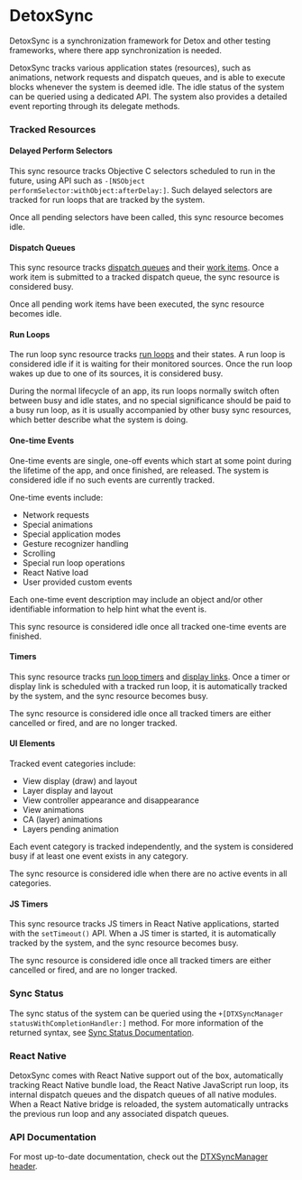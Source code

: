 # DetoxSync

DetoxSync is a synchronization framework for Detox and other testing frameworks, where there app synchronization is needed. 

DetoxSync tracks various application states (resources), such as animations, network requests and dispatch queues, and is able to execute blocks whenever the system is deemed idle. The idle status of the system can be queried using a dedicated API. The system also provides a detailed event reporting through its delegate methods.

### Tracked Resources

#### Delayed Perform Selectors

This sync resource tracks Objective C selectors scheduled to run in the future, using API such as `-[NSObject performSelector:withObject:afterDelay:]`. Such delayed selectors are tracked for run loops that are tracked by the system.

Once all pending selectors have been called, this sync resource becomes idle.

#### Dispatch Queues

This sync resource tracks [dispatch queues](https://developer.apple.com/documentation/dispatch/dispatch_queue?language=objc) and their [work items](https://developer.apple.com/documentation/dispatch/dispatch_work_item?language=objc). Once a work item is submitted to a tracked dispatch queue, the sync resource is considered busy.

Once all pending work items have been executed, the sync resource becomes idle.

#### Run Loops

The run loop sync resource tracks [run loops](https://developer.apple.com/documentation/foundation/nsrunloop) and their states. A run loop is considered idle if it is waiting for their monitored sources. Once the run loop wakes up due to one of its sources, it is considered busy.

During the normal lifecycle of an app, its run loops normally switch often between busy and idle states, and no special significance should be paid to a busy run loop, as it is usually accompanied by other busy sync resources, which better describe what the system is doing.

#### One-time Events

One-time events are single, one-off events which start at some point during the lifetime of the app, and once finished, are released. The system is considered idle if no such events are currently tracked.

One-time events include:

- Network requests
- Special animations
- Special application modes
- Gesture recognizer handling
- Scrolling
- Special run loop operations
- React Native load
- User provided custom events

Each one-time event description may include an object and/or other identifiable information to help hint what the event is.

This sync resource is considered idle once all tracked one-time events are finished.

#### Timers

This sync resource tracks [run loop timers](https://developer.apple.com/documentation/foundation/nstimer) and [display links](https://developer.apple.com/documentation/quartzcore/cadisplaylink). Once a timer or display link is scheduled with a tracked run loop, it is automatically tracked by the system, and the sync resource becomes busy.

The sync resource is considered idle once all tracked timers are either cancelled or fired, and are no longer tracked.

#### UI Elements

Tracked event categories include:

- View display (draw) and layout
- Layer display and layout
- View controller appearance and disappearance
- View animations
- CA (layer) animations
- Layers pending animation

Each event category is tracked independently, and the system is considered busy if at least one event exists in any category.

The sync resource is considered idle when there are no active events in all categories.

#### JS Timers

This sync resource tracks JS timers in React Native applications, started with the `setTimeout()` API. When a JS timer is started, it is automatically tracked by the system, and the sync resource becomes busy.

The sync resource is considered idle once all tracked timers are either cancelled or fired, and are no longer tracked.

### Sync Status

The sync status of the system can be queried using the `+[DTXSyncManager statusWithCompletionHandler:]` method. For more information of the returned syntax, see [Sync Status Documentation](StatusDocumentation.md).

### React Native

DetoxSync comes with React Native support out of the box, automatically tracking React Native bundle load, the React Native JavaScript run loop, its internal dispatch queues and the dispatch queues of all native modules. When a React Native bridge is reloaded, the system automatically untracks the previous run loop and any associated dispatch queues.

### API Documentation

For most up-to-date documentation, check out the [DTXSyncManager header](https://github.com/wix/DetoxSync/blob/master/DetoxSync/DetoxSync/SyncManager/DTXSyncManager.h).
